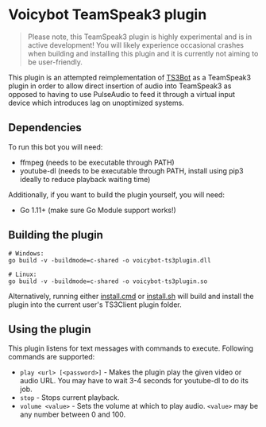 # Voicybot TeamSpeak3 plugin

> Please note, this TeamSpeak3 plugin is highly experimental and is in active
> development! You will likely experience occasional crashes when building and
> installing this plugin and it is currently not aiming to be user-friendly.

This plugin is an attempted reimplementation of [TS3Bot](https://github.com/icedream/ts3bot)
as a TeamSpeak3 plugin in order to allow direct insertion of audio into TeamSpeak3
as opposed to having to use PulseAudio to feed it through a virtual input device
which introduces lag on unoptimized systems.

## Dependencies

To run this bot you will need:

- ffmpeg (needs to be executable through PATH)
- youtube-dl (needs to be executable through PATH, install using pip3 ideally to reduce playback waiting time)

Additionally, if you want to build the plugin yourself, you will need:

- Go 1.11+ (make sure Go Module support works!)

## Building the plugin

```
# Windows:
go build -v -buildmode=c-shared -o voicybot-ts3plugin.dll

# Linux:
go build -v -buildmode=c-shared -o voicybot-ts3plugin.so
```

Alternatively, running either [install.cmd](install.cmd) or [install.sh](install.sh)
will build and install the plugin into the current user's TS3Client plugin folder.

## Using the plugin

This plugin listens for text messages with commands to execute. Following commands
are supported:

- `play <url> [<password>]` - Makes the plugin play the given video or audio URL. You may have to wait 3-4 seconds for youtube-dl to do its job.
- `stop` - Stops current playback.
- `volume <value>` - Sets the volume at which to play audio. `<value>` may be any number between 0 and 100.

